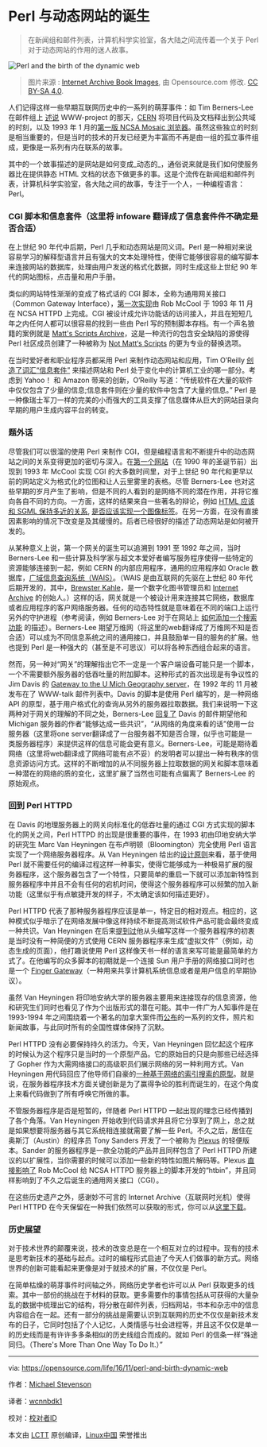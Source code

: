 # Perl 与动态网站的诞生

>在新闻组和邮件列表，计算机科学实验室，各大陆之间流传着一个关于 Perl 对于动态网站的作用的迷人故事。

 ![Perl and the birth of the dynamic web](https://opensource.com/sites/default/files/styles/image-full-size/public/images/business/osdc-lead-web-internet.png?itok=hq81pSDs "Perl and the birth of the dynamic web") 
>图片来源 : [Internet Archive Book Images][30], 由 Opensource.com 修改. [CC BY-SA 4.0][29].

人们记得这样一些早期互联网历史中的一系列的萌芽事件：如 Tim Berners-Lee 在邮件组上 [述说][28] WWW-project 的那天，[CERN][27] 将项目代码及文档释出到公共域的时刻，以及 1993 年 1 月的[第一版 NCSA Mosaic 浏览器][26]。虽然这些独立的时刻是相当重要的，但是当时的技术的开发已经更为丰富而不再是由一组的孤立事件组成，更像是一系列有内在联系的故事。

其中的一个故事描述的是网站是如何变成_动态的_，通俗说来就是我们如何使服务器比在提供静态 HTML 文档的状态下做更多的事。这是个流传在新闻组和邮件列表，计算机科学实验室，各大陆之间的故事，专注于一个人，一种编程语言：Perl。

### CGI 脚本和信息套件（这里将 infoware 翻译成了信息套件件不确定是否合适）

在上世纪 90 年代中后期，Perl 几乎和动态网站是同义词。Perl 是一种相对来说容易学习的解释型语言并且有强大的文本处理特性，使得它能够很容易的编写脚本来连接网站的数据库，处理由用户发送的格式化数据，同时生成这些上世纪 90 年代的网站图标，点击量和用户手册。

类似的网站特性渐渐的变成了格式话的 CGI 脚本，全称为通用网关接口（Common Gateway Interface），[第一次实现][24]由 Rob McCool 于 1993 年 11 月在 NCSA HTTPD 上完成。CGI 被设计成允许功能话的访问接入，并且在短短几年之内任何人都可以很容易的找到一些由 Perl 写的预制脚本存档。有一个声名狼籍的案例就是 [Matt's Scripts Archive][23]，这是一种流行的包含安全缺陷的源使得 Perl 社区成员创建了一种被称为 [Not Matt‘s Scripts][22] 的更为专业的替换选项。

在当时爱好者和职业程序员都采用 Perl 来制作动态网站和应用，Tim O’Reilly [创造了词汇“信息套件”][21] 来描述网站和 Perl 处于变化中的计算机工业的哪一部分。考虑到 Yahoo！ 和 Amazon 带来的创新，O‘Reilly 写道：“传统软件在大量的软件中仅仅包含了少量的信息;信息套件则在少量的软件中包含了大量的信息。” Perl 是一种像瑞士军刀一样的完美的小而强大的工具支撑了信息媒体从巨大的网站目录向早期的用户生成内容平台的转变。

### 题外话

尽管我们可以很溜的使用 Perl 来制作 CGI，但是编程语言和不断提升中的动态网站之间的关系变得更加的密切与深入。在[第一个网站][20]（在 1990 年的圣诞节前）出现到 1993 年 McCool 实现 CGI 的大多数时间里，对于上世纪 90 年代和更早以前的网站定义为格式化的位图和让人云里雾里的表格。尽管 Berners-Lee 也对这些早期的岁月产生了影响，但是不同的人看到的是网络不同的潜在作用，并将它推向各自不同的方向。一方面，这样的结果来自一些著名的辩论，例如 [HTML 应该和 SGML 保持多近的关系][19], [是否应该实现一个图像标签][18]。在另一方面，在没有直接因素影响的情况下改变是及其缓慢的。后者已经很好的描述了动态网站是如何被开发的。

从某种意义上说，第一个网关的诞生可以追溯到 1991 至 1992 年之间，当时 Berners-Lee 和一些计算及科学家与超文本爱好者编写服务程序使得一些特定的资源能够连接到一起，例如 CERN 的内部应用程序，通用的应用程序如 Oracle 数据库，[广域信息查询系统（WAIS）][16]。（WAIS 是由互联网的先驱在上世纪 80 年代后期开发的，其中，[Brewster Kahle][15]，是一个数字化图书管理员和 [Internet Archive][14] 的创始人。）这样的话，网关就是一个被设计用来连接其它网络，数据库或者应用程序的客户网络服务器。任何的动态特性就是意味着在不同的端口上运行另外的守护进程（参考阅读，例如 Berners-Lee 对于在网站上 [如何添加一个搜索功能][13] 的描述）。Berners-Lee 期望万维网（将这里的web翻译成了万维网不知是否合适）可以成为不同信息系统之间的通用接口，并且鼓励单一目的服务的扩展。他也提到 Perl 是一种强大的（甚至是不可思议）可以将各种东西组合起来的语言。

然而，另一种对“网关”的理解指出它不一定是一个客户端设备可能只是一个脚本，一个不需要额外服务器的低吞吐量的附加脚本。这种形式的首次出现是有争议性的 Jim Davis 的 [Gateway to the U Mich Geography server][11]，在 1992 年的 11 月被发布在了 WWW-talk 邮件列表中。Davis 的脚本是使用 Perl 编写的，是一种网络 API 的原型，基于用户格式化的查询从另外的服务器拉取数据。我们来说明一下这两种对于网关的理解的不同之处，Berners-Lee [回复了][10] Davis 的邮件期望他和 Michigan 服务器的作者“能够达成一些共识”，“从网络的角度来看的话”使用一台服务器（这里将one server翻译成了一台服务器不知是否合理，似乎也可能是一类服务器程序）来提供这样的信息可能会更有意义。Berners-Lee，可能是期待着网络（这里将web翻译成了网络可能有点不妥）的发明者可以提出一种有秩序的信息资源访问方式。这样的不断增加的从不同服务器上拉取数据的网关和脚本意味着一种潜在的网络的质的变化，这里扩展了当然也可能有点偏离了 Berners-Lee 的原始观点。

### 回到 Perl HTTPD

在 Davis 的地理服务器上的网关向标准化的低吞吐量的通过 CGI 方式实现的脚本化的网关之间，Perl HTTPD 的出现是很重要的事件，在 1993 初由印地安纳大学的研究生 Marc Van Heyningen 在布卢明顿（Bloomington）完全使用 Perl 语言实现了一个网络服务器程序。从 Van Heyningen 给出的[设计原则][8]来看，基于使用 Perl 就不需要任何的编译过程这样一种事实，使得它能够成为一种极易扩展的服务器程序，这个服务器包含了一个特性，只要简单的重启一下就可以添加新特性到服务器程序中并且不会有任何的宕机时间，使得这个服务器程序可以频繁的加入新功能（这里似乎有点敏捷开发的样子，不太确定该如何描述更好）。

Perl HTTPD 代表了那种服务器程序应该是单一，特定目的相对观点。相应的，这种模式似乎暗示了在网络发展中像这样持续不断提高测试软件产品可能会最终变成一种共识。Van Heyningen 在后来[提到过][7]他从头编写这样一个服务器程序的初衷是当时没有一种简便的方式使用 CERN 服务器程序来生成“虚拟文件”（例如，动态生成的页面），他打趣说使用 Perl 这样像天书一样的语言来写可能是最简单的方式了。在他编写的众多脚本的初期就是一个连接 Sun 用户手册的网络接口同时也是一个 [Finger Gateway][6]（一种用来共享计算机系统信息或者是用户信息的早期协议）。

虽然 Van Heyningen 将印地安纳大学的服务器主要用来连接现存的信息资源，他和研究生们同时也看见了作为个出版形式的潜在可能。其中一件广为人知事件是在 1993-1994 年之间围绕着一个著名的加拿大案件而[公布][5]的一系列的文件，照片和新闻故事，与此同时所有的全国性媒体保持了沉默。

Perl HTTPD 没有必要保持持久的活力。今天，Van Heyningen 回忆起这个程序的时候认为这个程序只是当时的一个原型产品。它的原始目的只是向那些已经选择了 Gopher 作为大需网络接口的高级职员们展示网络的另一种利用方式。Van Heyningen 用代码回应了他导师们自豪的[一种基于网络的索引搜索的原型][4]。就是说，在服务器程序技术方面关键创新是为了赢得争论的胜利而诞生的，在这个角度上来看代码做到了所有呼唤它所做的事。

不管服务器程序是否是短暂的，伴随者 Perl HTTPD 一起出现的理念已经传播到了各个角落。Van Heyningen 开始收到代码请求并且将它分享到了网上，总之就是如果想要将服务器与其它系统相连接就需要了解一些 Perl。不久之后，居住在奥斯汀（Austin）的程序员 Tony Sanders 开发了一个被称为 [Plexus][3] 的轻便版本。Sander 的服务器程序是一款全功能的产品并且同样包含了 Perl HTTPD 所建议的以扩展性，当你需要的时候可以添加一些新的特性如图片解码等。Plexus [直接影响了][2] Rob McCool 给 NCSA HTTPD 服务器上的脚本开发的“htbin”，并且同样影响到了不久之后诞生的通用网关接口（CGI）。

在这些历史遗产之外，感谢妙不可言的 Internet Archive（互联网时光机）使得 Perl HTTPD 在今天保留在一种我们依然可以获取的形式，你可以从[这里下载][1]。

### 历史展望

对于技术世界的颠覆来说，技术的改变总是在一个相互对立的过程中。现有的技术是思考新技术的基础与起点。过时的编程形式启迪了今天人们做事的新方式。网络世界的创新可能看起来更像是对于就技术的扩展，不仅仅是 Perl。

在简单枯燥的萌芽事件时间轴之外，网络历史学者也许可以从 Perl 获取更多的线索。其中一部份的挑战在于材料的获取。更多需要作的事情包括从可获得的大量杂乱的数据中梳理出它的结构，将分散在邮件列表，归档网站，书本和杂志中的信息内容组合在一起。还有一部分的挑战是需要认识到互联网的历史不仅仅是新技术发布的日子，它同时包括了个人记忆，人类情感与社会进程等，并且这不仅仅是单一的历史线而是有许许多多条相似的历史线组合而成的。就如 Perl 的信条一样“殊途同归。（There's More Than One Way To Do It.）”

--------------------------------------------------------------------------------

via: https://opensource.com/life/16/11/perl-and-birth-dynamic-web

作者：[Michael Stevenson][a]

译者：[wcnnbdk1](https://github.com/wcnnbdk1)

校对：[校对者ID](https://github.com/校对者ID)

本文由 [LCTT](https://github.com/LCTT/TranslateProject) 原创编译，[Linux中国](https://linux.cn/) 荣誉推出

[a]:https://opensource.com/users/mstevenson
[1]:https://web.archive.org/web/20011126190051/http://www.cs.indiana.edu/perl-server/httpd.pl.tar.Z
[2]:http://1997.webhistory.org/www.lists/www-talk.1993q4/0516.html
[3]:https://web.archive.org/web/19990421192342/http://www.earth.com/server/doc/plexus.html
[4]:https://web.archive.org/web/19990428030253/http://www.cs.indiana.edu:800/cstr/search
[5]:https://web.archive.org/web/19970720205155/http://www.cs.indiana.edu/canada/karla.html
[6]:https://web.archive.org/web/19990429014629/http://www.cs.indiana.edu:800/finger/gateway
[7]:https://web.archive.org/web/19980122184328/http://www.cs.indiana.edu/perl-server/history.html
[8]:https://web.archive.org/web/19970720025822/http://www.cs.indiana.edu/perl-server/intro.html
[9]:https://web.archive.org/web/19970720025822/http://www.cs.indiana.edu/perl-server/code.html
[10]:https://lists.w3.org/Archives/Public/www-talk/1992NovDec/0069.html
[11]:https://lists.w3.org/Archives/Public/www-talk/1992NovDec/0060.html
[12]:http://info.cern.ch/hypertext/WWW/Provider/ShellScript.html
[13]:http://1997.webhistory.org/www.lists/www-talk.1993q1/0109.html
[14]:https://archive.org/index.php
[15]:http://brewster.kahle.org/about/
[16]:https://en.wikipedia.org/wiki/Wide_area_information_server
[17]:http://info.cern.ch/hypertext/WWW/Daemon/Overview.html
[18]:http://1997.webhistory.org/www.lists/www-talk.1993q1/0182.html
[19]:http://1997.webhistory.org/www.lists/www-talk.1993q1/0096.html
[20]:http://info.cern.ch/hypertext/WWW/TheProject.html
[21]:https://web.archive.org/web/20000815230603/http://www.edventure.com/release1/1198.html
[22]:http://nms-cgi.sourceforge.net/
[23]:https://web.archive.org/web/19980709151514/http://scriptarchive.com/
[24]:http://1997.webhistory.org/www.lists/www-talk.1993q4/0518.html
[25]:https://en.wikipedia.org/wiki/Usenet_newsgroup
[26]:http://1997.webhistory.org/www.lists/www-talk.1993q1/0099.html
[27]:https://tenyears-www.web.cern.ch/tenyears-www/
[28]:https://groups.google.com/forum/#!msg/alt.hypertext/eCTkkOoWTAY/bJGhZyooXzkJ
[29]:https://creativecommons.org/licenses/by-sa/4.0/
[30]:https://www.flickr.com/photos/internetarchivebookimages/14591826409/in/photolist-oeqVBX-xezHCD-otJDtG-whb6Qz-tohe9q-tCxH8y-xq4VfN-otJFfh-xEmn3b-tERUdv-oucUgd-wKDyLy-owgebW-xd6Wew-xGEvuT-toqHkP-oegBCj-xtDdzN-tF19ip-xGFbWP-xcQMJq-wxrrkN-tEYczi-tEYvCn-tohQuy-tEzFwN-xHikPT-oetG8V-toiGvh-wKEgAu-xut1qp-toh7PG-xezovR-oegRMa-wKN2eg-oegSRp-sJ29GF-oeqXLV-oeJTBY-ovLF3X-oeh2iJ-xcQBWs-oepQoy-ow4xoo-xknjyD-ovunVZ-togQaj-tEytff-xEkSLS-xtD8G1
